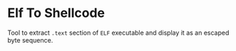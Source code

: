 # Elf To Shellcode

Tool to extract `.text` section of `ELF` executable and display it as an escaped byte sequence.
